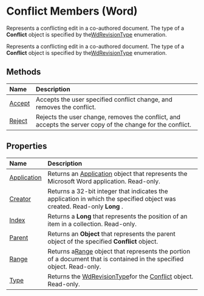 
# Conflict Members (Word)
Represents a conflicting edit in a co-authored document. The type of a  **Conflict** object is specified by the[WdRevisionType](da4bf509-04f1-f220-ae77-c3bb575dd5d8.md) enumeration.

Represents a conflicting edit in a co-authored document. The type of a  **Conflict** object is specified by the[WdRevisionType](da4bf509-04f1-f220-ae77-c3bb575dd5d8.md) enumeration.


## Methods



|**Name**|**Description**|
|:-----|:-----|
|[Accept](3367d8cb-c1b1-3037-06d8-44c275fcfa58.md)|Accepts the user specified conflict change, and removes the conflict.|
|[Reject](9bd4fa93-4bae-e2a8-ef6e-b3116542cad4.md)|Rejects the user change, removes the conflict, and accepts the server copy of the change for the conflict.|

## Properties



|**Name**|**Description**|
|:-----|:-----|
|[Application](25930e9f-1d9f-c168-0156-9016ecc8d739.md)|Returns an [Application](d1cf6f8f-4e88-bf01-93b4-90a83f79cb44.md) object that represents the Microsoft Word application. Read-only.|
|[Creator](785be486-6958-4684-ecaf-c973c31d2af3.md)|Returns a 32-bit integer that indicates the application in which the specified object was created. Read-only  **Long** .|
|[Index](a2a77fe7-9999-536f-3df3-0464316ea1cd.md)|Returns a  **Long** that represents the position of an item in a collection. Read-only.|
|[Parent](429e819e-86cd-9318-3342-171c74646a43.md)|Returns an  **Object** that represents the parent object of the specified **Conflict** object.|
|[Range](8f3eb9c1-041e-62e0-d3f8-b9983f94ed9c.md)| Returns a[Range](15a7a1c4-5f3f-5b6e-60e9-29688de3f274.md) object that represents the portion of a document that is contained in the specified object. Read-only.|
|[Type](d2e5ad43-4b4b-8ce2-3aeb-453012759d9a.md)|Returns the [WdRevisionType](da4bf509-04f1-f220-ae77-c3bb575dd5d8.md)for the [Conflict](e9fe0318-d3e3-7589-0c15-64210ac5b709.md) object. Read-only.|
